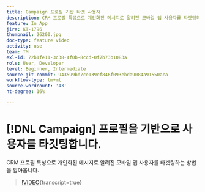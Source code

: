 ```yaml
---
title: Campaign 프로필 기반 타겟 사용자
description: CRM 프로필 특성으로 개인화된 메시지로 알려진 모바일 앱 사용자를 타겟팅하는 방법을 알아봅니다.
feature: In App
jira: KT-1796
thumbnail: 26200.jpg
doc-type: feature video
activity: use
team: TM
exl-id: 72b1fe11-3c38-4f0b-8ccd-0f7b73b1083a
role: User, Developer
level: Beginner, Intermediate
source-git-commit: 943599bd7ce139ef846f093ebda9084a91550aca
workflow-type: tm+mt
source-wordcount: '43'
ht-degree: 16%

---
```


# [!DNL Campaign] 프로필을 기반으로 사용자를 타깃팅합니다.

CRM 프로필 특성으로 개인화된 메시지로 알려진 모바일 앱 사용자를 타겟팅하는 방법을 알아봅니다.

>[!VIDEO](https://video.tv.adobe.com/v/26200?learn=on){transcript=true}
